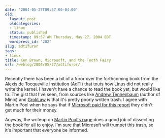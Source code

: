 ```yaml
---
date: '2004-05-27T09:57:00-04:00'
old:
  layout: post
  oldcategories:
  - linux
  status: published
  timestamp: 09:57 AM Thursday, May 27, 2004 EDT
  wordpress_id: '202'
slug: adtifuror
tags:
- linux
title: Ken Brown, Microsoft, and the Tooth Fairy
url: /weblog/2004/05/27/adtifuror/
---
```


Recently there has been a bit of a furor over the forthcoming book from the
[Alexis de Tocqueville Institution](http://sourcefrog.net/weblog/issues/adti/)
([AdTI](http://sourcefrog.net/weblog/issues/adti/)) that touts how Linus did
not really write the kernel.  I haven't have a chance to read the book yet, but
would like to.  The gist that I've seen, from sources like [Andrew
Tennenbaum](http://www.cs.vu.nl/~ast/brown/) (author of Minix) and
[GrokLaw](http://www.groklaw.net/article.php?story=20040523172344599) is that
it's pretty poorly written trash.  I agree with Martin Pool when he says that
if [Microsoft paid for this
report](http://www.wired.com/news/linux/0,1411,52973,00.html) they didn't get
much for their money.

Anyway, the writeup on [Martin Pool's
page](http://sourcefrog.net/weblog/issues/adti/) does a good job of dissecting
the book for all to enjoy.  I'm sure that Microsoft will trumpet this trash, so
it's important that everyone be informed.

